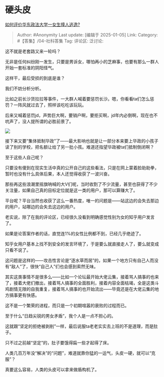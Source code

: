 # 硬头皮
[如何评价华东政法大学一女生撞人逃逸?](https://www.zhihu.com/question/8601902729/answer/71614953989)

> Author: #Anonymity
> Last update: [编辑于 2025-01-05]
> Link:
> Category: #【答集】/04-社科答集
> Tag:
> 评论区:
> 泛讨论:

这不就是老套路又来一轮吗？

无非是任何纠纷刚一发生，只要是男诉女，哪怕再小的芝麻事，也要有那么一群人开始一套标准的阴阳怪气。

这样干，最后受损的到底是谁？

我们不妨分析分析。

比如之前长沙货拉拉等事件，一大群人喊着要惩罚长沙。嗯，你看看ta们怎么惩罚？一阵风就过去了，照样该吃吃该玩玩。

后来又喊着惩罚jd，声势巨大啊，要销户啊，要拒买啊，jd年内必倒啊，现在也不吭声了，没人提所谓的必胜前景了。

![](https://picx.zhimg.com/80/v2-fc19e320ff0bda6119bd0b83bf686770_1440w.webp?source=c8b7c179)

接下来又要“集体抵制华政”了——最大影响也就是让一部分本来要上华政的小孩子读了别的学校，把名额让给了另一批小孩。难道还指望华政被ta们抵制倒闭啊？

至于这些人自己呢？

只要没有傻到在现实生活中真的公开自己的这些看法，只是在网上蒙着脸助助拳，暂时也没有什么具体后果，本人还觉得收获了一波兴奋。

那些再这些浪潮里摇旗呐喊的大V们呢，当时收割了不少流量，甚至也获得了不少关注量，如果自己真的目标定位就是这一类的用户，那可以算赚大了。

平台呢？平台当然也收获了这么一番热度，唯一的问题是——站这边的会失去那边的用户，站哪边的会失去这边的用户。

老实说，除了在我的评论区，已经很久没看到明确感觉性别为女的知乎用户发言了。

如果是论答案作者的话，直觉连1%的女性比例都不到，已经几乎绝迹了。

知乎女用户基本上找不到安全的发言环境了，于是要么就直接走人了，要么就变成只看不说了。

这问题是这样的——攻击性言论是“逐水草而居”的，如果一个地方只有自己人而没有“敌人”了，很快“自己人”们也会感到索然无味。

其实这类事情不是很多么——比如一个论坛最开始大佬云集，接着骂人搞事的也来了，接着大佬们撤出，接着骂人搞事的全面胜利，接着内容全面枯竭，全是这类斗鸡剧情无限的自我重复，接着骂人搞事的也开始流出——毕竟还是在大佬云集的地方搞事更有快感。

这不是一个繁荣的进程，而只是一个初期喧嚣的衰败的过程而已。

至于什么“日趋尖锐的男女矛盾”，我个人是一点不担心的。

这就跟“坚定的拒绝被剥削”一样，最后说服ta老老实实去上班的不是道理，而是肚子。

只不过之前越“坚定”的，肚子要饿得扁一些才起得了床。

人类几百万年没“解决”的“问题”，难道就靠你猛的一运气，头皮一硬，就可以“克服”？

真要这么容易，人类的头皮可以拿来做盾构机了。

